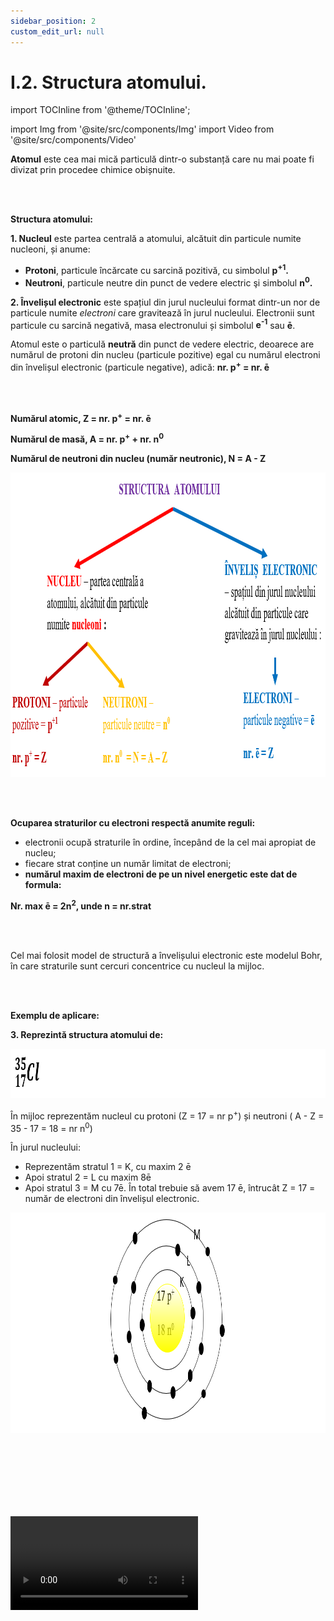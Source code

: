 ```yaml
---
sidebar_position: 2
custom_edit_url: null
---
```


# I.2. Structura atomului.

import TOCInline from '@theme/TOCInline';

<TOCInline toc={toc} />



import Img from '@site/src/components/Img'
import Video from '@site/src/components/Video'




<div class="alert alert--primary" role="alert">

**Atomul** este cea mai mică particulă dintr-o substanță care nu mai poate fi divizat prin procedee chimice obișnuite.

</div>


<br></br>


<div class="alert alert--primary" role="alert">

**Structura atomului:**

**1. Nucleul** este partea centrală a atomului, alcătuit din particule numite nucleoni, și anume:
- **Protoni**, particule încărcate cu sarcină pozitivă, cu simbolul **p<sup>+1</sup>.**
- **Neutroni**, particule neutre din punct de vedere electric şi simbolul **n<sup>0</sup>.**

**2. Învelișul electronic** este spațiul din jurul nucleului format dintr-un nor de particule numite _electroni_ care gravitează în jurul nucleului. Electronii sunt particule cu sarcină negativă, masa electronului și simbolul **e<sup>-1</sup>** sau **ē**.

Atomul este o particulă **neutră** din punct de vedere electric, deoarece are numărul de protoni din nucleu (particule pozitive) egal cu numărul electroni din învelișul electronic (particule negative), adică: **nr. p<sup>+</sup> = nr. ē**



<br></br>


**Numărul atomic, Z = nr. p<sup>+</sup> = nr. ē**



**Numărul de masă, A = nr. p<sup>+</sup> + nr. n<sup>0</sup>**


**Numărul de neutroni din nucleu (număr neutronic), N = A - Z**





<Img className="img-responsive4" src="chimie/clasa9/capitolul1/I-2-structura-atomului-poza1-schema-cu-structura-atomului.png" width="1000" height="487" lazy={false} />







</div>



<br></br>

<div class="alert alert--primary" role="alert">

**Ocuparea straturilor cu electroni respectă anumite reguli:**   
- electronii ocupă straturile în ordine, începând de la cel mai apropiat de nucleu;   
- fiecare strat conține un număr limitat de electroni;   
- **numărul maxim de electroni de pe un nivel energetic este dat de formula:**

**Nr. max ē = 2n<sup>2</sup>, unde n = nr.strat**


</div>


<br></br>



<div class="alert alert--primary" role="alert">

Cel mai folosit model de structură a învelișului electronic este modelul Bohr, în care straturile sunt cercuri concentrice cu nucleul la mijloc.

</div>


<br></br>

<div class="alert alert--warning" role="alert">

**Exemplu de aplicare:**

**3. Reprezintă structura atomului de:**

<Img className="img-responsive4" src="chimie/clasa9/capitolul1/I-2-structura-atomului-poza2-formula-chimica-a-atomului-de-clor.png" width="1000" height="79" lazy={false} />





În mijloc reprezentăm nucleul cu protoni (Z = 17 = nr p<sup>+</sup>) și neutroni ( A - Z = 35 - 17 = 18 = nr n<sup>0</sup>)

În jurul nucleului:   
- Reprezentăm stratul 1 = K, cu maxim 2 ē   
- Apoi stratul 2 = L cu maxim 8ē   
- Apoi stratul 3 = M cu 7ē. În total trebuie să avem 17 ē, întrucât Z = 17 = număr de electroni din învelișul electronic.




<Img className="img-responsive4" src="chimie/clasa9/capitolul1/I-2-structura-atomului-poza3-structura-chimica-a-atomului-de-clor.png" width="1000" height="353" />

<br></br>
<br></br>
<br></br>




<Video src="https://www.youtube.com/embed/kqBPeCJWetw" />




</div>


<br></br>






